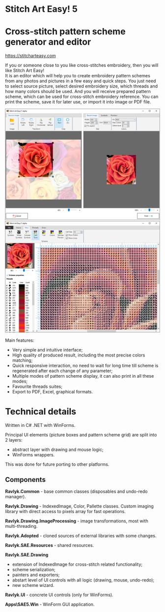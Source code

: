 Stitch Art Easy! 5
==================

# Cross-stitch pattern scheme generator and editor

https://stitcharteasy.com

If you or someone close to you like cross-stitches embroidery, then you will like Stitch Art Easy!\
It is an editor which will help you to create embroidery pattern schemes from any photos and pictures in a few easy and quick steps.
You just need to select source picture, select desired embroidery size, which threads and how many colors should be used.
And you will receive prepared pattern scheme, which can be used for cross-stitch embroidery reference.
You can print the scheme, save it for later use, or import it into image or PDF file.

![IMAGE](https://raw.githubusercontent.com/MykolaKovalchuk/SAE5/refs/heads/master/Resources/Images/Scrennshots/wizard1.png)\
![IMAGE](https://raw.githubusercontent.com/MykolaKovalchuk/SAE5/refs/heads/master/Resources/Images/Scrennshots/scheme4.png)

Main features:
  - Very simple and intuitive interface;
  - High quality of produced result, including the most precise colors matching;
  - Quick responsive interaction, no need to wait for long time till scheme is regenerated after each change of any parameter;
  - Multiple modes of pattern scheme display, it can also print in all these modes;
  - Favourite threads suites;
  - Export to PDF, Excel, graphical formats.

# Technical details

Written in C# .NET with WinForms.

Principal UI elements (picture boxes and pattern scheme grid) are split into 2 layers:
  - abstract layer with drawing and mouse logic;
  - WinForms wrappers.

This was done for future porting to other platforms.

## Components

**Ravlyk.Common** - base common classes (disposables and undo-redo manager).

**Ravlyk.Drawing** - IndexedImage, Color, Pallette classes. Custom imaging library with direct access to pixels array for fast operations.

**Ravlyk.Drawing.ImageProcessing** - image transformations, most with multi-threading.

**Ravlyk.Adopted** - cloned sources of external libraries with some changes.

**Ravlyk.SAE.Resources** - shared resources.

**Ravlyk.SAE.Drawing**
 - extension of IndexedImage for cross-stitch related functionality;
 - scheme serialization;
 - painters and exporters;
 - abstart level of UI controls with all logic (drawing, mouse, undo-redo);
 - new scheme wizard.

**Ravlyk.UI** - concrete UI controls (only for WinForms).

**Apps\SAE5.Win** - WinForm GUI application.
